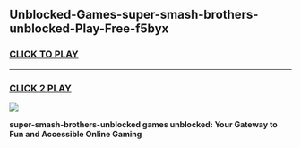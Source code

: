 
## Unblocked-Games-super-smash-brothers-unblocked-Play-Free-f5byx
<h3>
<a href="https://premium76.site?title=super-smash-brothers-unblocked&ref=12A">CLICK TO PLAY</a></h3>
<hr>

<h3>
<a href="https://premium76.site?title=super-smash-brothers-unblocked&ref=12A">CLICK 2 PLAY</a>
  
</h3>

<a href="https://premium76.site?title=super-smash-brothers-unblocked&ref=12A"><img src="https://clearcache.store/games.png"></a>


**super-smash-brothers-unblocked games unblocked: Your Gateway to Fun and Accessible Online Gaming**
